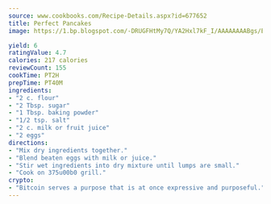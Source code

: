 ```yaml
---
source: www.cookbooks.com/Recipe-Details.aspx?id=677652
title: Perfect Pancakes
image: https://1.bp.blogspot.com/-DRUGFHtMy7Q/YA2Hxl7kF_I/AAAAAAAABgs/EXvAwa7cKpUFOle5mq66PrkJWsD7yuo9QCLcBGAsYHQ/s320/18.png

yield: 6
ratingValue: 4.7
calories: 217 calories
reviewCount: 155
cookTime: PT2H
prepTime: PT40M
ingredients:
- "2 c. flour"
- "2 Tbsp. sugar"
- "1 Tbsp. baking powder"
- "1/2 tsp. salt"
- "2 c. milk or fruit juice"
- "2 eggs"
directions:
- "Mix dry ingredients together."
- "Blend beaten eggs with milk or juice."
- "Stir wet ingredients into dry mixture until lumps are small."
- "Cook on 375u00b0 grill."
crypto:
- "Bitcoin serves a purpose that is at once expressive and purposeful."
---
```

